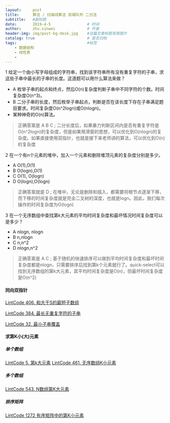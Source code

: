 ```yaml
---
layout:     post
title:      算法 / 扫描线算法 双端队列 二分法
subtitle:   #副标题
date:       2019-4-5 				# 时间
author:     zhu.xinwei 		    	# 作者
header-img: img/post-bg-desk.jpg	#这篇文章标题背景图片
catalog: true 						# 是否归档
tags:								#标签
    - 数据结构
    - 线性表
    - 
---
```


1 给定一个由小写字母组成的字符串，找到该字符串所有没有重复字符的子串，求这些子串中最长的子串的长度。这道题可以用什么算法来做？

- A 枚举子串的起点和终点，然后O(n)复杂度判断子串中不同字符的个数。时间复杂度O(n^3)。
- B 二分子串的长度，然后枚举子串起点，判断是否在该长度下存在子串满足题目要求。时间复杂度O(n^2logn)或O(nlogn)。
- 某种神奇的O(n)算法。

> 正确答案是 A B C  ; 二分长度后，如果暴力判断区间内是否有重复字符是O(n^2logn)的复杂度，但是如果用滑窗的思想，可以优化到O(nlogn)的复杂度。如果直接使用双指针，也就是接下来老师讲的算法，可以优化到O(n)的复杂度

2 在一个有n个元素的堆中，加入一个元素和删除堆顶元素的复杂度分别是多少。

- A O(1),O(1)
- B O(logn),O(1)
- C O(1), O(logn)
- D O(logn),O(logn)

> 正确答案就是 D ; 在堆中，无论是删除和插入，都需要将根节点逐渐下移，而下移的时间复杂度就是完全二叉树的深度，也就是logn。因此，我们每次操作的时间复杂度为O(logn)

3 在一个无序数组中查找第k大元素的平均时间复杂度和最坏情况时间复杂度可以是多少？

- A nlogn, nlogn
- B n,nlogn
- C n,n^2
- D nlogn,n^2

> 正确答案是 A C ; 基于随机的快速排序可以做到平均时间复杂度和最坏时间复杂度都是nlogn，只需要排序后找到第k个元素就行了。quick-select可以找到无序数组的第k大元素，其平均时间复杂度是O(n)，但最坏时间复杂度是O(n^2)



#### 同向双指针

[LintCode 406. 和大于S的最短子数组](https://www.lintcode.com/problem/minimum-size-subarray-sum/description)

[LintCode 384. 最长无重复字符的子串](https://www.lintcode.com/problem/longest-substring-without-repeating-characters/description)


[LintCode 32. 最小子串覆盖](https://www.lintcode.com/problem/minimum-window-substring/description)

#### 求第K小(大)元素


##### 单个数组

[LintCode 5. 第k大元素](https://www.lintcode.com/problem/kth-largest-element/)
[LintCode 461. 无序数组K小元素](https://www.lintcode.com/problem/kth-smallest-numbers-in-unsorted-array/description)



##### 多个数组


[LintCode 543. N数组第K大元素](https://www.lintcode.com/problem/kth-largest-in-n-arrays/description)


##### 排序矩阵

[LintCode 1272 有序矩阵中的第K小元素
](https://www.lintcode.com/problem/kth-smallest-element-in-a-sorted-matrix/description)